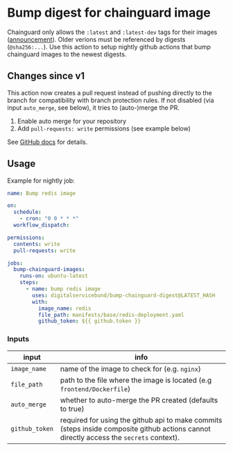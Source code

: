 # Bump digest for chainguard image

Chainguard only allows the `:latest` and `:latest-dev` tags for their images ([announcement](https://www.chainguard.dev/unchained/a-guide-on-how-to-use-chainguard-images-for-public-catalog-tier-users)). Older verions must be referenced by digests (`@sha256:...`). Use this action to setup nightly github actions that bump chainguard images to the newest digests.

## Changes since v1

This action now creates a pull request instead of pushing directly to the branch for compatibility with branch protection rules.
If not disabled (via input `auto_merge`, see below), it tries to (auto-)merge the PR.

1. Enable auto merge for your repository
2. Add `pull-requests: write` permissions (see example below)

See [GitHub docs](https://docs.github.com/en/pull-requests/collaborating-with-pull-requests/incorporating-changes-from-a-pull-request/automatically-merging-a-pull-request) for details.

## Usage

Example for nightly job:

```yaml
name: Bump redis image

on:
  schedule:
    - cron: "0 0 * * *"
  workflow_dispatch:

permissions:
  contents: write
  pull-requests: write

jobs:
  bump-chainguard-images:
    runs-on: ubuntu-latest
    steps:
      - name: bump redis image
        uses: digitalservicebund/bump-chainguard-digest@LATEST_HASH
        with:
          image_name: redis
          file_path: manifests/base/redis-deployment.yaml
          github_token: ${{ github.token }}
```

### Inputs

| input          | info                                                                                                                                    |
| -------------- | --------------------------------------------------------------------------------------------------------------------------------------- |
| `image_name`   | name of the image to check for (e.g. `nginx`)                                                                                           |
| `file_path`    | path to the file where the image is located (e.g `frontend/Dockerfile`)                                                                 |
| `auto_merge`   | whether to auto-merge the PR created (defaults to true)                                                                                 |
| `github_token` | required for using the github api to make commits (steps inside composite github actions cannot directly access the `secrets` context). |
